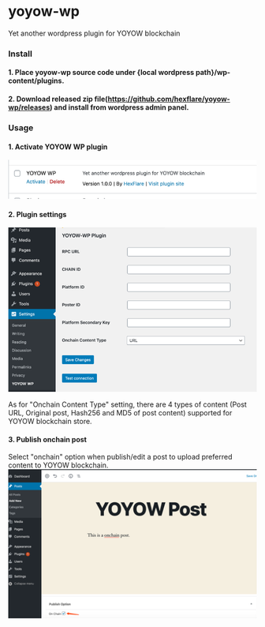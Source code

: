 # yoyow-wp
Yet another wordpress plugin for YOYOW blockchain

### Install
#### 1. Place yoyow-wp source code under {local wordpress path}/wp-content/plugins. 
#### 2. Download released zip file(https://github.com/hexflare/yoyow-wp/releases) and install from wordpress admin panel.

### Usage

#### 1. Activate YOYOW WP plugin
![active yoyow-wp plugin](https://github.com/hexflare/yoyow-wp/blob/main/active.png)


#### 2. Plugin settings
![setting](https://github.com/hexflare/yoyow-wp/blob/main/setting.png)

As for "Onchain Content Type" setting, there are 4 types of content (Post URL, Original post, Hash256 and MD5 of post content) supported for YOYOW blockchain store.

#### 3. Publish onchain post
Select "onchain" option when publish/edit a post to upload preferred content to YOYOW blockchain. 
![onchain_post](https://github.com/hexflare/yoyow-wp/blob/main/onchain_post.png)
